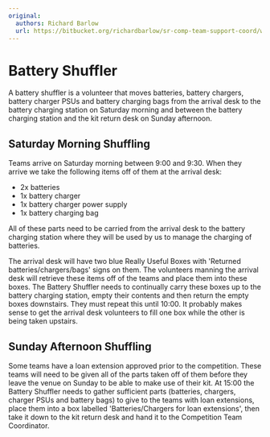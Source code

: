 ```yaml
---
original:
  authors: Richard Barlow
  url: https://bitbucket.org/richardbarlow/sr-comp-team-support-coord/wiki/Battery_Shuffler
---
```

# Battery Shuffler

A battery shuffler is a volunteer that moves batteries, battery chargers, battery charger PSUs and battery charging bags from the arrival desk to the battery charging station on Saturday morning and between the battery charging station and the kit return desk on Sunday afternoon.

## Saturday Morning Shuffling
Teams arrive on Saturday morning between 9:00 and 9:30. When they arrive we take the following items off of them at the arrival desk:

 * 2x batteries
 * 1x battery charger
 * 1x battery charger power supply
 * 1x battery charging bag

All of these parts need to be carried from the arrival desk to the battery charging station where they will be used by us to manage the charging of batteries.

The arrival desk will have two blue Really Useful Boxes with 'Returned batteries/chargers/bags' signs on them. The volunteers manning the arrival desk will retrieve these items off of the teams and place them into these boxes. The Battery Shuffler needs to continually carry these boxes up to the battery charging station, empty their contents and then return the empty boxes downstairs. They must repeat this until 10:00. It probably makes sense to get the arrival desk volunteers to fill one box while the other is being taken upstairs.

## Sunday Afternoon Shuffling

Some teams have a loan extension approved prior to the competition. These teams will need to be given all of the parts taken off of them before they leave the venue on Sunday to be able to make use of their kit. At 15:00 the Battery Shuffler needs to gather sufficient parts (batteries, chargers, charger PSUs and battery bags) to give to the teams with loan extensions, place them into a box labelled 'Batteries/Chargers for loan extensions', then take it down to the kit return desk and hand it to the Competition Team Coordinator.
